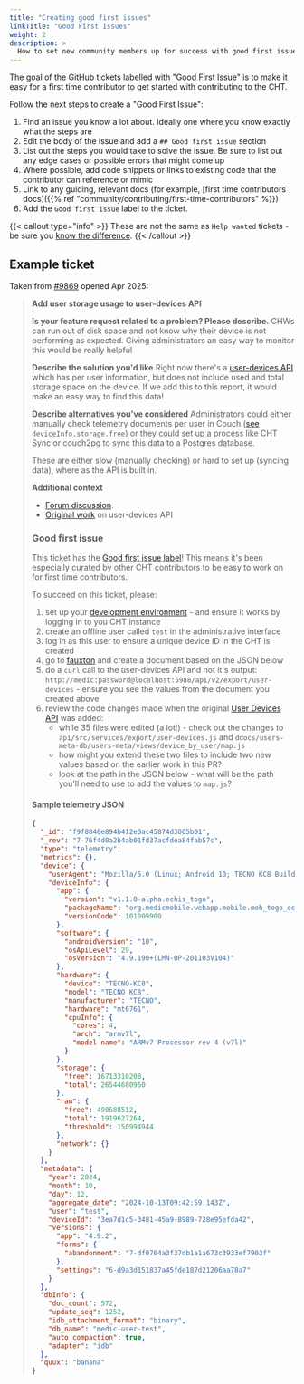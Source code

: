 ```yaml
---
title: "Creating good first issues"
linkTitle: "Good First Issues"
weight: 2
description: >
  How to set new community members up for success with good first issue tickets
---
```


The goal of the GitHub tickets labelled with "Good First Issue" is to make it easy for a first time contributor to get started with contributing to the CHT.

Follow the next steps to create a "Good First Issue":
1. Find an issue you know a lot about.  Ideally one where you know exactly what the steps are
2. Edit the body of the issue and add a `## Good first issue` section
3. List out the steps you would take to solve the issue. Be sure to list out any edge cases or possible errors that might come up
4. Where possible, add code snippets or links to existing code that the contributor can reference or mimic
5. Link to any guiding, relevant docs (for example, [first time contributors docs]({{% ref "community/contributing/first-time-contributors" %}})
6. Add the `Good first issue` label to the ticket.

{{< callout type="info" >}}
  These are not the same as `Help wanted` tickets - be sure you [know the difference](/community/contributing/first-time-contributors/#your-first-issue).
{{< /callout >}}

## Example ticket

Taken from [#9869](https://github.com/medic/cht-core/issues/9869) opened Apr 2025:


> **Add user storage usage to user-devices API**
> 
>  **Is your feature request related to a problem? Please describe.**
> CHWs can run out of disk space and not know why their device is not performing as expected.  Giving administrators an easy way to monitor this would be really helpful
> 
> **Describe the solution you'd like**
> Right now there's a [user-devices API](https://docs.communityhealthtoolkit.org/building/reference/api/#get-apiv2exportuser-devices) which has per user information, but does not include used and total storage space on the device.  If we add this to this report, it would make an easy way to find this data!
> 
> **Describe alternatives you've considered**
> Administrators could either manually check telemetry documents per user in Couch ([see](https://docs.communityhealthtoolkit.org/building/guides/performance/telemetry/#metadata) `deviceInfo.storage.free`) or they could set up a process like CHT Sync or couch2pg to sync this data to a Postgres database.
> 
> These are either slow (manually checking) or hard to set up (syncing data), where as the API is built in.
> 
> **Additional context**
> * [Forum discussion](https://forum.communityhealthtoolkit.org/t/storage-pressure-indicator/4795/12).
> * [Original work](https://github.com/medic/cht-core/issues/8462) on user-devices API
> 
> ### Good first issue
> 
> This ticket has the [Good first issue label](https://github.com/medic/cht-core/issues?q=state%3Aopen%20label%3A%22Good%20first%20issue%22)! This means it's been especially curated by other CHT contributors to be easy to work on for first time contributors.
> 
> To succeed on this ticket, please:
> 1. set up your [development environment](https://docs.communityhealthtoolkit.org/contribute/code/core/dev-environment/) - and ensure it works by logging in to you CHT instance
> 2. create an offline user called `test` in the administrative interface
> 3. log in as this user to ensure a unique device ID in the CHT  is created
> 4. go to [fauxton](http://localhost:5984/_utils/#database/medic-users-meta/) and create a document based on the JSON below
> 5.  do a `curl` call to the user-devices API and not it's output: `http://medic:password@localhost:5988/api/v2/export/user-devices` - ensure you see the values from the document you created above
> 6. review the code changes made when the original [User Devices API](https://github.com/medic/cht-core/pull/8797/files) was added:
>     * while 35 files were edited (a lot!) - check out the changes to `api/src/services/export/user-devices.js` and `ddocs/users-meta-db/users-meta/views/device_by_user/map.js`
>     * how might you extend these two files to include two new values based on the earlier work in this PR?
>     * look at the path in the JSON below - what will be the path you'll need to use to add the values to `map.js`?
> 
> #### Sample telemetry JSON
> 
> ```json
> {
>   "_id": "f9f8846e894b412e0ac45874d3005b01",
>   "_rev": "7-76f4d0a2b4ab01fd37acfdea84fab57c",
>   "type": "telemetry",
>   "metrics": {},
>   "device": {
>     "userAgent": "Mozilla/5.0 (Linux; Android 10; TECNO KC8 Build/QP1A.190711.020; wv) AppleWebKit/537.36 (KHTML, like Gecko) Version/4.0 Chrome/128.0.6613.146 Mobile Safari/537.36 org.medicmobile.webapp.mobile.moh_togo_echis/v1.1.0-alpha.echis_togo",
>     "deviceInfo": {
>       "app": {
>         "version": "v1.1.0-alpha.echis_togo",
>         "packageName": "org.medicmobile.webapp.mobile.moh_togo_echis",
>         "versionCode": 101009900
>       },
>       "software": {
>         "androidVersion": "10",
>         "osApiLevel": 29,
>         "osVersion": "4.9.190+(LMN-OP-201103V104)"
>       },
>       "hardware": {
>         "device": "TECNO-KC8",
>         "model": "TECNO KC8",
>         "manufacturer": "TECNO",
>         "hardware": "mt6761",
>         "cpuInfo": {
>           "cores": 4,
>           "arch": "armv7l",
>           "model name": "ARMv7 Processor rev 4 (v7l)"
>         }
>       },
>       "storage": {
>         "free": 16713310208,
>         "total": 26544680960
>       },
>       "ram": {
>         "free": 490688512,
>         "total": 1919627264,
>         "threshold": 150994944
>       },
>       "network": {}
>     }
>   },
>   "metadata": {
>     "year": 2024,
>     "month": 10,
>     "day": 12,
>     "aggregate_date": "2024-10-13T09:42:59.143Z",
>     "user": "test",
>     "deviceId": "3ea7d1c5-3481-45a9-8989-728e95efda42",
>     "versions": {
>       "app": "4.9.2",
>       "forms": {
>         "abandonment": "7-df0764a3f37db1a1a673c3933ef7903f"
>       },
>       "settings": "6-d9a3d151837a45fde187d21206aa78a7"
>     }
>   },
>   "dbInfo": {
>     "doc_count": 572,
>     "update_seq": 1252,
>     "idb_attachment_format": "binary",
>     "db_name": "medic-user-test",
>     "auto_compaction": true,
>     "adapter": "idb"
>   },
>   "quux": "banana"
> }
> ```